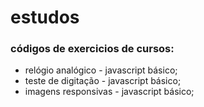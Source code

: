 # estudos

<h3> códigos de exercicios de cursos: </h3>
<ul> 
  <li> relógio analógico - javascript básico; </li>
  <li> teste de digitação - javascript básico; </li>
  <li> imagens responsivas - javascript básico; </li>
</ul>

